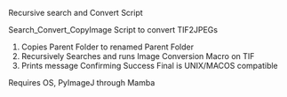 
Recursive search and Convert Script

Search_Convert_CopyImage 
Script to convert TIF2JPEGs
1. Copies Parent Folder to renamed Parent Folder
2. Recursively Searches and runs Image Conversion Macro on TIF
3. Prints message Confirming Success
Final is UNIX/MACOS compatible

Requires OS, PyImageJ through Mamba
